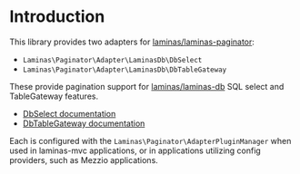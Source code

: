 # Introduction

This library provides two adapters for [laminas/laminas-paginator](https://docs.laminas.dev/laminas-paginator):

- `Laminas\Paginator\Adapter\LaminasDb\DbSelect`
- `Laminas\Paginator\Adapter\LaminasDb\DbTableGateway`

These provide pagination support for [laminas/laminas-db](https://docs.laminas.dev/laminas-db/) SQL select and TableGateway features.

- [DbSelect documentation](db-select.md)
- [DbTableGateway documentation](db-table-gateway.md)

Each is configured with the `Laminas\Paginator\AdapterPluginManager` when used in laminas-mvc applications, or in applications utilizing config providers, such as Mezzio applications.
